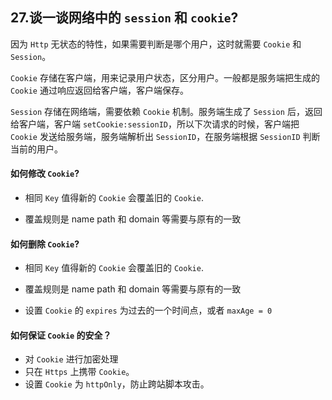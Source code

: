 ## 27.谈一谈网络中的 `session` 和 `cookie`?

因为 `Http` 无状态的特性，如果需要判断是哪个用户，这时就需要 `Cookie` 和 `Session`。

`Cookie` 存储在客户端，用来记录用户状态，区分用户。一般都是服务端把生成的 `Cookie` 通过响应返回给客户端，客户端保存。

`Session` 存储在网络端，需要依赖 `Cookie` 机制。服务端生成了 `Session` 后，返回给客户端，客户端 `setCookie:sessionID`，所以下次请求的时候，客户端把 `Cookie` 发送给服务端，服务端解析出 `SessionID`，在服务端根据 `SessionID` 判断当前的用户。

#### 如何修改 `Cookie`?

* 相同 `Key` 值得新的 `Cookie` 会覆盖旧的 `Cookie`.

* 覆盖规则是 name path 和 domain 等需要与原有的一致

#### 如何删除 `Cookie`?

* 相同 `Key` 值得新的 `Cookie` 会覆盖旧的 `Cookie`.

* 覆盖规则是 name path 和 domain 等需要与原有的一致

* 设置 `Cookie` 的 `expires` 为过去的一个时间点，或者 `maxAge = 0`

#### 如何保证 `Cookie` 的安全？

- 对 `Cookie` 进行加密处理
- 只在 `Https` 上携带 `Cookie`。 
- 设置 `Cookie` 为 `httpOnly`，防止跨站脚本攻击。


